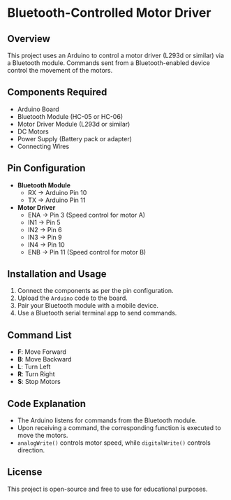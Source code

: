 # Bluetooth-Controlled Motor Driver

## Overview
This project uses an Arduino to control a motor driver (L293d or similar) via a Bluetooth module. Commands sent from a Bluetooth-enabled device control the movement of the motors.

## Components Required
- Arduino Board
- Bluetooth Module (HC-05 or HC-06)
- Motor Driver Module (L293d or similar)
- DC Motors
- Power Supply (Battery pack or adapter)
- Connecting Wires

## Pin Configuration
- **Bluetooth Module**
  - RX -> Arduino Pin 10
  - TX -> Arduino Pin 11
- **Motor Driver**
  - ENA -> Pin 3 (Speed control for motor A)
  - IN1 -> Pin 5
  - IN2 -> Pin 6
  - IN3 -> Pin 9
  - IN4 -> Pin 10
  - ENB -> Pin 11 (Speed control for motor B)

## Installation and Usage
1. Connect the components as per the pin configuration.
2. Upload the `Arduino` code to the board.
3. Pair your Bluetooth module with a mobile device.
4. Use a Bluetooth serial terminal app to send commands.

## Command List
- **F**: Move Forward
- **B**: Move Backward
- **L**: Turn Left
- **R**: Turn Right
- **S**: Stop Motors

## Code Explanation
- The Arduino listens for commands from the Bluetooth module.
- Upon receiving a command, the corresponding function is executed to move the motors.
- `analogWrite()` controls motor speed, while `digitalWrite()` controls direction.

## License
This project is open-source and free to use for educational purposes.

